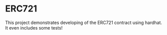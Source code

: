 # ERC721

This project demonstrates developing of the ERC721 contract using hardhat.
It even includes some tests!

